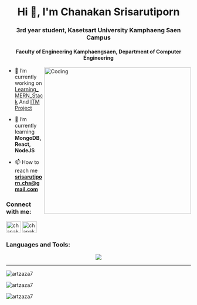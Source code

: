 <h1 align="center">Hi 👋, I'm Chanakan Srisarutiporn</h1>
<h3 align="center">3rd year student, Kasetsart University Kamphaeng Saen Campus</h3>
<h4 align="center">Faculty of Engineering Kamphaengsaen, Department of Computer Engineering</h4>
<img align="right" alt="Coding" width="400" src="https://upload.wikimedia.org/wikipedia/commons/6/6f/Programming123najra.gif">
<!-- <p align="left"> <img src="https://komarev.com/ghpvc/?username=artzaza7&label=Profile%20views&color=0e75b6&style=flat" alt="artzaza7" /> </p> -->

- 🔭 I’m currently working on [Learning_MERN_Stack](https://github.com/artzaza7/Learning_MERN_Stack) And [ITM Project](https://github.com/artzaza7/ITM_Group4_Reverse_Image_Search_for_Online_Shopping)

- 🌱 I’m currently learning **MongoDB, React, NodeJS**

- 📫 How to reach me **srisarutiporn.cha@gmail.com**

<h3 align="left">Connect with me:</h3>
<p align="left">
<a href="https://fb.com/art.chanakan.33" target="blank"><img align="center" src="https://raw.githubusercontent.com/rahuldkjain/github-profile-readme-generator/master/src/images/icons/Social/facebook.svg" alt="chanakan srisarutiporn" height="30" width="40" /></a>
<a href="https://instagram.com/chanakans" target="blank"><img align="center" src="https://raw.githubusercontent.com/rahuldkjain/github-profile-readme-generator/master/src/images/icons/Social/instagram.svg" alt="chanakans" height="30" width="40" /></a>
</p>

<h3 align="left">Languages and Tools:</h3>
<p align="center">
  <a href="https://skillicons.dev">
    <img src="https://skillicons.dev/icons?i=linux,git,github,vscode,c,cpp,java,eclipse,html,css,javascript,bootstrap,php,mysql,laravel,python,flask,dart,flutter,androidstudio,go,firebase,figma,stackoverflow" />
  </a>
</p>

---

<p><img align="center" src="https://github-readme-stats.vercel.app/api?username=artzaza7&show_icons=true&hide=contribs,prs" alt="artzaza7" /></p>
<p><img align="center" src="https://github-readme-stats.vercel.app/api/top-langs/?username=artzaza7&layout=compact" alt="artzaza7" /></p>
<p><img align="center" src="https://github-readme-streak-stats.herokuapp.com/?user=artzaza7&" alt="artzaza7" /></p>
